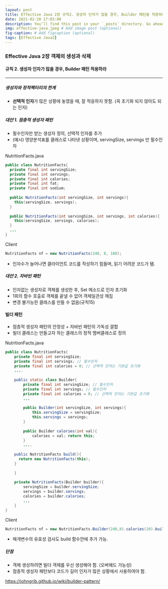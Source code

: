 ```yaml
---
layout: post
title: Effective Java 2장 규칙2. 생성자 인자가 많을 경우, Builder 패턴을 적용하라
date: 2021-02-20 17:03:00
description: You’ll find this post in your `_posts` directory. Go ahead and edit it and re-build the site to see your changes. # Add post description (optional)
img: effective-java.jpeg # Add image post (optional)
fig-caption: # Add figcaption (optional)
tags: [Effective Java2]
---
```


### Effective Java 2장 객체의 생성과 삭제

#### **규칙 2. 생성자 인자가 많을 경우, Builder 패턴 적용하라**

------

##### 생성자와 정적팩터리의 한계

* **선택적 인자**가 많은 상황에 놓였을 때, 잘 적응하지 못함. (꼭 초기화 되지 않아도 되는 인자)

##### 대안 1. 점층적 생성자 패턴

* 필수인자만 받는 생성자 정의, 선택적 인자를 추가
* (예시) 영양분석표를 클래스로 나타낸 상황이며, servingSize, servings 만 필수인자

NutritionFacts.java

```java
public class NutritionFacts{
  private final int servingSize;
  private final int servings;
  private final int calories;
  private final int fat;
  private final int sodium;
  
  public NutritionFacts(int servingSize, int servings){
    this(servingSize, servings);
  }
  
  public NutritionFacts(int servingSize, int servings, int calories){
    this(servingSize, servings, calories);
  }
  ...
}
```

Client

```java
NutritionFacts nf = new NutritionFacts(240, 8, 100);
```

- 인자수가 늘어나면 클라이언트 코드를 작성하기 힘들며, 읽기 어려운 코드가 됌.

##### 대안 2. 자바빈 패턴

* 인자없는 생성자로 객체를 생성한 후, Set 메소드로 인자 초기화
* 1회의 함수 호출로 객체를 끝낼 수 없어 객체일관성 깨짐
* 변경 불가능한 클래스를 만들 수 없음(규칙15)

#### 빌더 패턴

* 점층적 생성자 패턴의 안정성 + 자바빈 패턴의 가독성 결합
* 빌더 클래스는 만들고자 하는 클래스의 정적 멤버클래스로 정의

NutritionFacts.java

```java
public class NutritionFacts{
	private final int servingSize;
	private final int servings; // 필수인자
	private final int calories = 0; // 선택적 인자는 기본값 초기화
	....
	
	public static class Builder{
		private final int servingSize; // 필수인자
		private final int servings; // 필수인자
		private final int calories = 0; // 선택적 인자는 기본값 초기화
		...
		
		public Builder(int servingSize, int servings){
			this.servingSize = servingSize;
			this.servings = servings;
		}
		
		public Builder calories(int val){
			calories = val; return this;
		}
		....
      
    public NutritionFacts build(){
      return new NutritionFacts(this);
    }
    
	}
	
	private NutritionFacts(Builder builder){
		servingSize = builder.servingSize;
		servings = builder.servings;
		calories = builder.calories;
		...
	}
}
```

Client

```java
NutritionFacts nf = new NutritionFacts.Builder(240,8).calories(20).build();
```

- 매개변수의 유효성 검사도 build 함수안에 추가 가능.

##### 단점

* 객체 생성하려면 빌더 객체를 우선 생성해야 함. (오버헤드 가능성)
* 점층적 생성자 패턴보다 코드가 길어 인자가 많은 상황에서 사용하여야 함.

https://johngrib.github.io/wiki/builder-pattern/